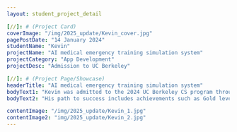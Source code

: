 ```yaml
---
layout: student_project_detail

[//]: # (Project Card)
coverImage: "/img/2025_update/Kevin_cover.jpg"
pagePostDate: "14 January 2024"
studentName: "Kevin"
projectName: "AI medical emergency training simulation system"
projectCategory: "App Development"
projectDesc: "Admission to UC Berkeley"

[//]: # (Project Page/Showcase)
headerTitle: "AI medical emergency training simulation system"
bodyText1: "Kevin was admitted to the 2024 UC Berkeley CS program through the Early Admission process based on his academic excellence and innovative program in the face of stiff competition from more than 130,000 applicants for only 200 spots."
bodyText2: "His path to success includes achievements such as Gold level in the Olympiad of Letters, development of an AI medical emergency training simulation system, an Apple Store app, university research internships, and community outreach, demonstrating his overall technical, academic, and social prowess. This achievement demonstrates his outstanding programming skills and highlights his innovative approach to solving real-world problems, making him an ideal candidate for the CS program at UC Berkeley."

contentImage: "/img/2025_update/Kevin_1.jpg"
contentImage2: "img/2025_update/Kevin_2.jpg"
---
```

